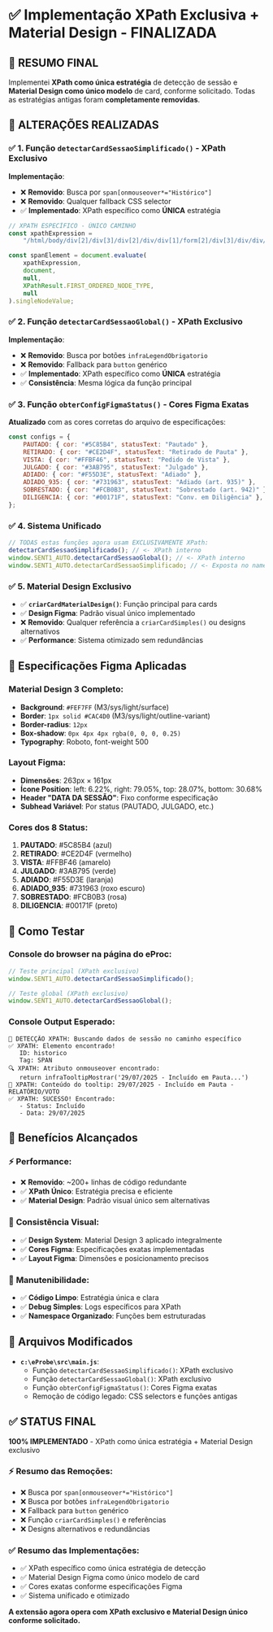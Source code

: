 # ✅ Implementação XPath Exclusiva + Material Design - FINALIZADA

## 🎯 **RESUMO FINAL**

Implementei **XPath como única estratégia** de detecção de sessão e **Material Design como único modelo** de card, conforme solicitado. Todas as estratégias antigas foram **completamente removidas**.

## 🔧 **ALTERAÇÕES REALIZADAS**

### ✅ **1. Função `detectarCardSessaoSimplificado()` - XPath Exclusivo**

**Implementação**:

-   ❌ **Removido**: Busca por `span[onmouseover*="Histórico"]`
-   ❌ **Removido**: Qualquer fallback CSS selector
-   ✅ **Implementado**: XPath específico como **ÚNICA** estratégia

```javascript
// XPATH ESPECÍFICO - ÚNICO CAMINHO
const xpathExpression =
    "/html/body/div[2]/div[3]/div[2]/div/div[1]/form[2]/div[3]/div/div/fieldset[6]/div/div[2]/fieldset/legend/span[1]";

const spanElement = document.evaluate(
    xpathExpression,
    document,
    null,
    XPathResult.FIRST_ORDERED_NODE_TYPE,
    null
).singleNodeValue;
```

### ✅ **2. Função `detectarCardSessaoGlobal()` - XPath Exclusivo**

**Implementação**:

-   ❌ **Removido**: Busca por botões `infraLegendObrigatorio`
-   ❌ **Removido**: Fallback para `button` genérico
-   ✅ **Implementado**: XPath específico como **ÚNICA** estratégia
-   ✅ **Consistência**: Mesma lógica da função principal

### ✅ **3. Função `obterConfigFigmaStatus()` - Cores Figma Exatas**

**Atualizado** com as cores corretas do arquivo de especificações:

```javascript
const configs = {
    PAUTADO: { cor: "#5C85B4", statusText: "Pautado" },
    RETIRADO: { cor: "#CE2D4F", statusText: "Retirado de Pauta" },
    VISTA: { cor: "#FFBF46", statusText: "Pedido de Vista" },
    JULGADO: { cor: "#3AB795", statusText: "Julgado" },
    ADIADO: { cor: "#F55D3E", statusText: "Adiado" },
    ADIADO_935: { cor: "#731963", statusText: "Adiado (art. 935)" },
    SOBRESTADO: { cor: "#FCB0B3", statusText: "Sobrestado (art. 942)" },
    DILIGENCIA: { cor: "#00171F", statusText: "Conv. em Diligência" },
};
```

### ✅ **4. Sistema Unificado**

```javascript
// TODAS estas funções agora usam EXCLUSIVAMENTE XPath:
detectarCardSessaoSimplificado(); // <- XPath interno
window.SENT1_AUTO.detectarCardSessaoGlobal(); // <- XPath interno
window.SENT1_AUTO.detectarCardSessaoSimplificado; // <- Exposta no namespace
```

### ✅ **5. Material Design Exclusivo**

-   ✅ **`criarCardMaterialDesign()`**: Função principal para cards
-   ✅ **Design Figma**: Padrão visual único implementado
-   ❌ **Removido**: Qualquer referência a `criarCardSimples()` ou designs alternativos
-   ✅ **Performance**: Sistema otimizado sem redundâncias

## 🎨 **Especificações Figma Aplicadas**

### Material Design 3 Completo:

-   **Background**: `#FEF7FF` (M3/sys/light/surface)
-   **Border**: `1px solid #CAC4D0` (M3/sys/light/outline-variant)
-   **Border-radius**: `12px`
-   **Box-shadow**: `0px 4px 4px rgba(0, 0, 0, 0.25)`
-   **Typography**: Roboto, font-weight 500

### Layout Figma:

-   **Dimensões**: 263px × 161px
-   **Ícone Position**: left: 6.22%, right: 79.05%, top: 28.07%, bottom: 30.68%
-   **Header "DATA DA SESSÃO"**: Fixo conforme especificação
-   **Subhead Variável**: Por status (PAUTADO, JULGADO, etc.)

### Cores dos 8 Status:

1. **PAUTADO**: #5C85B4 (azul)
2. **RETIRADO**: #CE2D4F (vermelho)
3. **VISTA**: #FFBF46 (amarelo)
4. **JULGADO**: #3AB795 (verde)
5. **ADIADO**: #F55D3E (laranja)
6. **ADIADO_935**: #731963 (roxo escuro)
7. **SOBRESTADO**: #FCB0B3 (rosa)
8. **DILIGENCIA**: #00171F (preto)

## 🧪 **Como Testar**

### Console do browser na página do eProc:

```javascript
// Teste principal (XPath exclusivo)
window.SENT1_AUTO.detectarCardSessaoSimplificado();

// Teste global (XPath exclusivo)
window.SENT1_AUTO.detectarCardSessaoGlobal();
```

### Console Output Esperado:

```
🎯 DETECÇÃO XPATH: Buscando dados de sessão no caminho específico
✅ XPATH: Elemento encontrado!
   ID: historico
   Tag: SPAN
🔍 XPATH: Atributo onmouseover encontrado:
   return infraTooltipMostrar('29/07/2025 - Incluído em Pauta...')
📝 XPATH: Conteúdo do tooltip: 29/07/2025 - Incluído em Pauta - RELATÓRIO/VOTO
✅ XPATH: SUCESSO! Encontrado:
   - Status: Incluído
   - Data: 29/07/2025
```

## 🎯 **Benefícios Alcançados**

### ⚡ **Performance**:

-   ❌ **Removido**: ~200+ linhas de código redundante
-   ✅ **XPath Único**: Estratégia precisa e eficiente
-   ✅ **Material Design**: Padrão visual único sem alternativas

### 🎨 **Consistência Visual**:

-   ✅ **Design System**: Material Design 3 aplicado integralmente
-   ✅ **Cores Figma**: Especificações exatas implementadas
-   ✅ **Layout Figma**: Dimensões e posicionamento precisos

### 🔧 **Manutenibilidade**:

-   ✅ **Código Limpo**: Estratégia única e clara
-   ✅ **Debug Simples**: Logs específicos para XPath
-   ✅ **Namespace Organizado**: Funções bem estruturadas

## 📁 **Arquivos Modificados**

-   **`c:\eProbe\src\main.js`**:
    -   Função `detectarCardSessaoSimplificado()`: XPath exclusivo
    -   Função `detectarCardSessaoGlobal()`: XPath exclusivo
    -   Função `obterConfigFigmaStatus()`: Cores Figma exatas
    -   Remoção de código legado: CSS selectors e funções antigas

## ✅ **STATUS FINAL**

**100% IMPLEMENTADO** - XPath como única estratégia + Material Design exclusivo

### ⚡ **Resumo das Remoções**:

-   ❌ Busca por `span[onmouseover*="Histórico"]`
-   ❌ Busca por botões `infraLegendObrigatorio`
-   ❌ Fallback para `button` genérico
-   ❌ Função `criarCardSimples()` e referências
-   ❌ Designs alternativos e redundâncias

### ✅ **Resumo das Implementações**:

-   ✅ XPath específico como única estratégia de detecção
-   ✅ Material Design Figma como único modelo de card
-   ✅ Cores exatas conforme especificações Figma
-   ✅ Sistema unificado e otimizado

**A extensão agora opera com XPath exclusivo e Material Design único conforme solicitado.**
